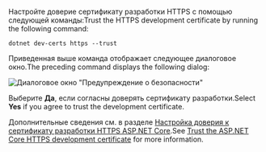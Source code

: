 <span data-ttu-id="36028-101">Настройте доверие сертификату разработки HTTPS с помощью следующей команды:</span><span class="sxs-lookup"><span data-stu-id="36028-101">Trust the HTTPS development certificate by running the following command:</span></span>

```console
dotnet dev-certs https --trust
```

<span data-ttu-id="36028-102">Приведенная выше команда отображает следующее диалоговое окно.</span><span class="sxs-lookup"><span data-stu-id="36028-102">The preceding command displays the following dialog:</span></span>

![Диалоговое окно "Предупреждение о безопасности"](~/getting-started/_static/cert.png)

<span data-ttu-id="36028-104">Выберите **Да**, если согласны доверять сертификату разработки.</span><span class="sxs-lookup"><span data-stu-id="36028-104">Select **Yes** if you agree to trust the development certificate.</span></span>

<span data-ttu-id="36028-105">Дополнительные сведения см. в разделе [Настройка доверия к сертификату разработки HTTPS ASP.NET Core](xref:security/enforcing-ssl#trust-the-aspnet-core-https-development-certificate-on-windows-and-macos).</span><span class="sxs-lookup"><span data-stu-id="36028-105">See [Trust the ASP.NET Core HTTPS development certificate](xref:security/enforcing-ssl#trust-the-aspnet-core-https-development-certificate-on-windows-and-macos) for more information.</span></span>